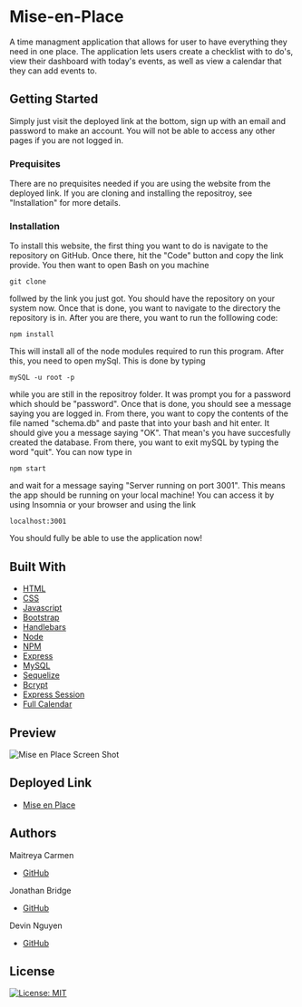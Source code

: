 # Mise-en-Place

A time managment application that allows for user to have everything they need in one place. The application lets users create a checklist with to do's, view their dashboard with today's events, as well as view a calendar that they can add events to.

## Getting Started

Simply just visit the deployed link at the bottom, sign up with an email and password to make an account. You will not be able to access any other pages if you are not logged in.

### Prequisites

There are no prequisites needed if you are using the website from the deployed link. If you are cloning and installing the repositroy, see "Installation" for more details.

### Installation

To install this website, the first thing you want to do is navigate to the repository on GitHub. Once there, hit the "Code" button and copy the link provide. You then want to open Bash on you machine

```
git clone
```

follwed by the link you just got. You should have the repository on your system now. Once that is done, you want to navigate to the directory the repository is in. After you are there, you want to run the folllowing code:

```
npm install
```

This will install all of the node modules required to run this program. After this, you need to open mySql. This is done by typing

```
mySQL -u root -p
```

while you are still in the repositroy folder. It was prompt you for a password which should be "password". Once that is done, you should see a message saying you are logged in. From there, you want to copy the contents of the file named "schema.db" and paste that into your bash and hit enter. It should give you a message saying "OK". That mean's you have succesfully created the database. From there, you want to exit mySQL by typing the word "quit". You can now type in

```
npm start
```

and wait for a message saying "Server running on port 3001". This means the app should be running on your local machine! You can access it by using Insomnia or your browser and using the link

```
localhost:3001
```

You should fully be able to use the application now!

## Built With

- [HTML](https://developer.mozilla.org/en-US/docs/Web/HTML)
- [CSS](https://developer.mozilla.org/en-US/docs/Web/CSS)
- [Javascript](https://developer.mozilla.org/en-US/docs/Web/JavaScript)
- [Bootstrap](https://getbootstrap.com/)
- [Handlebars](https://handlebarsjs.com/)
- [Node](https://nodejs.org/en/)
- [NPM](https://www.npmjs.com/)
- [Express](https://expressjs.com/)
- [MySQL](https://www.mysql.com/)
- [Sequelize](https://sequelize.org/)
- [Bcrypt](https://www.npmjs.com/package/bcrypt)
- [Express Session](https://www.npmjs.com/package/express-session)
- [Full Calendar](https://fullcalendar.io/)

## Preview

![Mise en Place Screen Shot](http://url/to/img.png)

## Deployed Link

- [Mise en Place](https://mise-en-place-planner.herokuapp.com/)

## Authors

Maitreya Carmen

- [GitHub](https://github.com/Miacarmen)

Jonathan Bridge

- [GitHub](https://github.com/jvbridge)

Devin Nguyen

- [GitHub](https://github.com/kuyadevin)

## License

[![License: MIT](https://img.shields.io/badge/License-MIT-yellow.svg)](https://opensource.org/licenses/MIT)
